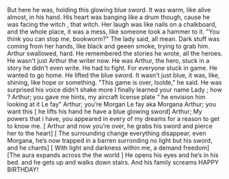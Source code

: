  But here he was, holding this glowing blue sword. It was warm, like alive almost, in his hand. His heart was banging like a drum though, cause he was facing the witch , that witch. Her laugh was like nails on a chalkboard, and the whole place, it was a mess, like someone took a hammer to it.
"You think you can stop me, bookworm?" The lady  said, all mean. Dark stuff was coming from her hands, like black and geeen smoke, trying to grab him.
Arthur swallowed, hard. He remembered the stories he wrote, all the heroes. He wasn't just Arthur the writer now. He was Arthur, the hero, stuck in a story he didn't even write. He had to fight. For everyone stuck in  game. He wanted to go home.
He lifted the blue sword. It wasn't just blue, it was, like, shining, like hope or something. "This game is over, Isolde," he said. He was surprised his voice didn't shake more
I finally learned your name
Lady ; how ?
Arthur; you gave me hints, my aircraft license plate “ he envision him looking at it Le fay”
Arthur; you’re Morgan Le fay aka Morgana
Arthur; you want this [ he lifts his hand he have a blue glowing sword]
Arthur; My powers that i have, you appeared in  every of my dreams for a reason to get to know me.
[ Arthur and now you’re over, he grabs his sword and pierce her to the heart]
[ The surrounding change everything disappear, even Morgana, he’s now trapped in a barren surronding no light but his sword, and he chants]
[ With light and darkness within me, a demand freedom]
[The aura expands across the the world ]
He opens his eyes and he’s in his bed. and he gets up and walks down stairs. And his family screams HAPPY BIRTHDAY!
